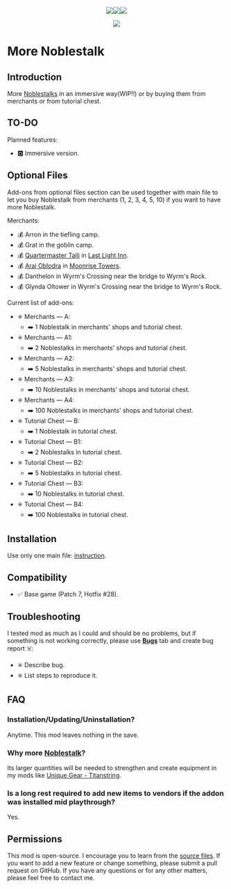 <p align="center"><a href="https://ko-fi.com/maskedrpgfan"><img src="https://i.postimg.cc/Nj2mWwpw/Ko-fi-small.png"/></a><a href="https://buymeacoffee.com/maskedrpgfan"><img src="https://i.postimg.cc/MKTymBBH/Buy-Me-ACoffee-small.png"/></a><a href="https://www.patreon.com/maskedrpgfan"><img src="https://i.postimg.cc/28Knc5dw/Patreon-small.png"/></a></p>

<p align="center"><img src="https://i.postimg.cc/0yNq4xYB/Noblestalk.png"/></p>

# More Noblestalk

## Introduction

More [Noblestalks](https://bg3.wiki/wiki/Noblestalk) in an immersive way(WIP‼️) or by buying them from merchants or from tutorial chest.

## TO-DO

Planned features:
* 🅾️ Immersive version.

## Optional Files

Add-ons from optional files section can be used together with main file to let you buy Noblestalk from merchants (1, 2, 3, 4, 5, 10) if you want to have more Noblestalk.

Merchants:
* 💰 Arron in the tiefling camp.
* 💰 Grat in the goblin camp.
* 💰 [Quartermaster Talli](https://bg3.wiki/wiki/Quartermaster_Talli) in [Last Light Inn](https://bg3.wiki/wiki/Last_Light_Inn).
* 💰 [Araj Oblodra](https://bg3.wiki/wiki/Araj_Oblodra) in [Moonrise Towers](https://bg3.wiki/wiki/Moonrise_Towers).
* 💰 Danthelon in Wyrm's Crossing near the bridge to Wyrm's Rock.
* 💰 Glynda Oltower in Wyrm's Crossing near the bridge to Wyrm's Rock.


Current list of add-ons:

* ✳️ Merchants — A:
  * ➡️ 1 Noblestalk in merchants' shops and tutorial chest.
* ✳️ Merchants — A1:
  * ➡️ 2 Noblestalks in merchants' shops and tutorial chest.
* ✳️ Merchants — A2:
  * ➡️ 5 Noblestalks in merchants' shops and tutorial chest.
* ✳️ Merchants — A3:
  * ➡️ 10 Noblestalks in merchants' shops and tutorial chest.
* ✳️ Merchants — A4:
  * ➡️ 100 Noblestalks in merchants' shops and tutorial chest.
* ✳️ Tutorial Chest — B:
  * ➡️ 1 Noblestalk in tutorial chest.
* ✳️ Tutorial Chest — B1:
  * ➡️ 2 Noblestalks in tutorial chest.
* ✳️ Tutorial Chest — B2:
  * ➡️ 5 Noblestalks in tutorial chest.
* ✳️ Tutorial Chest — B3:
  * ➡️ 10 Noblestalks in tutorial chest.
* ✳️ Tutorial Chest — B4:
  * ➡️ 100 Noblestalks in tutorial chest.

## Installation

Use only one main file: [instruction](https://bg3.wiki/wiki/Guide:Installing_Mods).

## Compatibility

* ✅ Base game (Patch 7, Hotfix #28).

## Troubleshooting

I tested mod as much as I could and should be no problems, but if something is not working correctly, please use **[Bugs](https://www.nexusmods.com/baldursgate3/mods/3055?tab=bugs)** tab and create bug report ☠️:

* ✳️ Describe bug.
* ✳️ List steps to reproduce it.

## FAQ

### Installation/Updating/Uninstallation?

Anytime. This mod leaves nothing in the save.

### Why more [Noblestalk](https://bg3.wiki/wiki/Noblestalk)?

Its larger quantities will be needed to strengthen and create equipment in my mods like [Unique Gear - Titanstring](https://www.nexusmods.com/baldursgate3/mods/1261).

### Is a long rest required to add new items to vendors if the addon was installed mid playthrough?

Yes.

## Permissions

This mod is open-source. I encourage you to learn from the [source files](https://github.com/MaskedRPGFan/More-Noblestalk). If you want to add a new feature or change something, please submit a pull request on GitHub. If you have any questions or for any other matters, please feel free to contact me.
